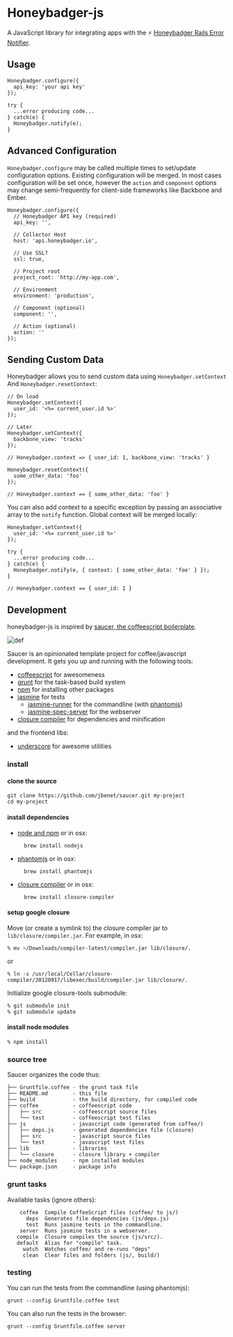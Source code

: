 # Honeybadger-js

A JavaScript library for integrating apps with the :zap: [Honeybadger Rails Error Notifier](http://honeybadger.io).

## Usage

    Honeybadger.configure({
      api_key: 'your api key'
    });

    try {
      ...error producing code...
    } catch(e) {
      Honeybadger.notify(e);
    }

## Advanced Configuration

`Honeybadger.configure` may be called multiple times to set/update
configuration options. Existing configuration will be merged. In most
cases configuration will be set once, however the `action` and
`component` options may change semi-frequently for client-side
frameworks like Backbone and Ember.

    Honeybadger.configure({
      // Honeybadger API key (required)
      api_key: '',

      // Collector Host
      host: 'api.honeybadger.io',

      // Use SSL?
      ssl: true,

      // Project root
      project_root: 'http://my-app.com',

      // Environment
      environment: 'production',

      // Component (optional)
      component: '',

      // Action (optional)
      action: ''
    });

## Sending Custom Data

Honeybadger allows you to send custom data using
`Honeybadger.setContext` And `Honeybadger.resetContext`:

    // On load
    Honeybadger.setContext({
      user_id: '<%= current_user.id %>'
    });

    // Later
    Honeybadger.setContext({
      backbone_view: 'tracks'
    });

    // Honeybadger.context => { user_id: 1, backbone_view: 'tracks' }

    Honeybadger.resetContext({
      some_other_data: 'foo'
    });

    // Honeybadger.context == { some_other_data: 'foo' }

You can also add context to a specific exception by passing an
associative array to the `notify` function. Global context will be
merged locally:

    Honeybadger.setContext({
      user_id: '<%= current_user.id %>'
    });

    try {
      ...error producing code...
    } catch(e) {
      Honeybadger.notify(e, { context: { some_other_data: 'foo' } });
    }

    // Honeybadger.context == { user_id: 1 }

## Development

honeybadger-js is inspired by [saucer, the coffeescript boilerplate](https://github.com/jbenet/saucer).

![def](http://static.benet.ai/skitch/saucer-20121208-004907.png)

Saucer is an opinionated template project for coffee/javascript development.
It gets you up and running with the following tools:

* [coffeescript](http://coffeescript.org/) for awesomeness
* [grunt](http://gruntjs.com/) for the task-based build system
* [npm](http://npmjs.org/) for installing other packages
* [jasmine](http://pivotal.github.com/jasmine/) for tests
  * [jasmine-runner](https://github.com/jasmine-contrib/grunt-jasmine-runner)
    for the commandline (with [phantomjs](http://phantomjs.org/))
  * [jasmine-spec-server](https://github.com/jbenet/grunt-jasmine-spec-server)
    for the webserver
* [closure compiler](https://developers.google.com/closure/) for dependencies
    and minification

and the frontend libs:

* [underscore](http://underscorejs.org) for awesome utilities

### install

#### clone the source

    git clone https://github.com/jbenet/saucer.git my-project
    cd my-project

#### install dependencies

* [node and npm](http://nodejs.org/download/)
    or in osx:

        brew install nodejs

* [phantomjs](http://phantomjs.org/)
    or in osx:

        brew install phantomjs

* [closure compiler](http://code.google.com/p/closure-compiler/downloads/list)
    or in osx:

        brew install closure-compiler

#### setup google closure

Move (or create a symlink to) the closure compiler jar to
`lib/closure/compiler.jar`. For example, in osx:

    % mv ~/Downloads/compiler-latest/compiler.jar lib/closure/.

or

    % ln -s /usr/local/Cellar/closure-compiler/20120917/libexec/build/compiler.jar lib/closure/.

Initialize google closure-tools submodule:

    % git submodule init
    % git submodule update

#### install node modules

    % npm install

### source tree

Saucer organizes the code thus:

    ├── Gruntfile.coffee - the grunt task file
    ├── README.md        - this file
    ├── build            - the build directory, for compiled code
    ├── coffee           - coffeescript code
    │   ├── src          - coffeescript source files
    │   └── test         - coffeescript test files
    ├── js               - javascript code (generated from coffee/)
    │   ├── deps.js      - generated dependencies file (closure)
    │   ├── src          - javascript source files
    │   └── test         - javascript test files
    ├── lib              - libraries
    │   └── closure      - closure library + compiler
    ├── node_modules     - npm installed modules
    └── package.json     - package info

### grunt tasks

Available tasks (ignore others):

        coffee  Compile CoffeeScript files (coffee/ to js/)
          deps  Generates file dependencies (js/deps.js)
          test  Runs jasmine tests in the commandline.
        server  Runs jasmine tests in a webserver.
       compile  Closure compiles the source (js/src/).
       default  Alias for "compile" task.
         watch  Watches coffee/ and re-runs "deps"
         clean  Clear files and folders (js/, build/)

### testing

You can run the tests from the commandline (using phantomjs):

    grunt --config Gruntfile.coffee test

You can also run the tests in the browser:

    grunt --config Gruntfile.coffee server
